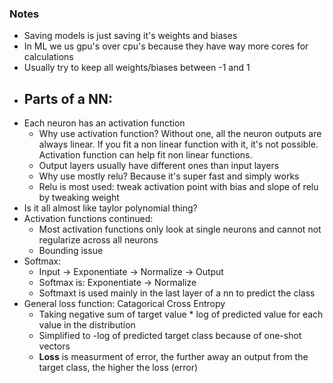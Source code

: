 ### Notes
- Saving models is just saving it's weights and biases
- In ML we us gpu's over cpu's because they have way more cores for calculations
- Usually try to keep all weights/biases between -1 and 1
- Parts of a NN:
    -
- Each neuron has an activation function
    - Why use activation function? Without one, all the neuron outputs are always linear. If you fit
      a non linear function with it, it's not possible. Activation function can help fit non linear
      functions.
    - Output layers usually have different ones than input layers
    - Why use mostly relu? Because it's super fast and simply works
    - Relu is most used: tweak activation point with bias and slope of relu by tweaking weight
- Is it all almost like taylor polynomial thing?
- Activation functions continued:
    - Most activation functions only look at single neurons and cannot not regularize across all
      neurons
    - Bounding issue
- Softmax:
    - Input -> Exponentiate -> Normalize -> Output
    - Softmax is: Exponentiate -> Normalize
    - Softmaxt is used mainly in the last layer of a nn to predict the class
- General loss function: Catagorical Cross Entropy
    - Taking negative sum of target value * log of predicted value for each value in the
      distribution
    - Simplified to -log of predicted target class because of one-shot vectors
    - **Loss** is measurment of error, the further away an output from the target class, the higher
      the loss (error)

